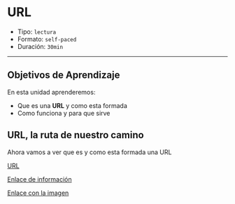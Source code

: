# URL

- Tipo: `lectura`
- Formato: `self-paced`
- Duración: `30min`

***

## Objetivos de Aprendizaje

En esta unidad aprenderemos:

- Que es una **URL** y como esta formada
- Como funciona y para que sirve

## URL, la ruta de nuestro camino

Ahora vamos a ver que es y como esta formada una URL

[URL](https://escuelitadeinternet.wordpress.com/2012/11/17/como-son-las-direcciones-web-interpretarla/)

[Enlace de información](https://www.informatica-hoy.com.ar/aprender-informatica/Que-es-URL.php)

[Enlace con la imagen](http://aprendeenlinea.udea.edu.co/boa/contenidos.php/0bab1260b480d2dad49ef2516f2fdb61/18/estilo/aHR0cDovL2FwcmVuZGVlbmxpbmVhLnVkZWEuZWR1LmNvL2VzdGlsb3MvYXp1bF9jb3Jwb3JhdGl2by5jc3M=/1/contenido/)
